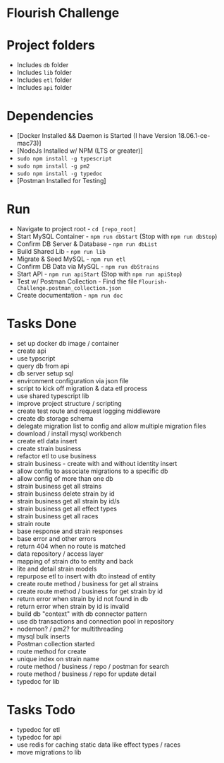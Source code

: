 # Flourish Challenge

# Project folders

- Includes `db` folder
- Includes `lib` folder
- Includes `etl` folder
- Includes `api` folder

# Dependencies

- [Docker Installed && Daemon is Started (I have Version 18.06.1-ce-mac73)]
- [NodeJs Installed w/ NPM (LTS or greater)]
- `sudo npm install -g typescript`
- `sudo npm install -g pm2`
- `sudo npm install -g typedoc`
- [Postman Installed for Testing]

# Run

- Navigate to project root - `cd [repo_root]`
- Start MySQL Container - `npm run dbStart` (Stop with `npm run dbStop`)
- Confirm DB Server & Database - `npm run dbList`
- Build Shared Lib - `npm run lib`
- Migrate & Seed MySQL - `npm run etl`
- Confirm DB Data via MySQL - `npm run dbStrains`
- Start API - `npm run apiStart` (Stop with `npm run apiStop`)
- Test w/ Postman Collection - Find the file `Flourish-Challenge.postman_collection.json` 
- Create documentation - `npm run doc`


# Tasks Done

- set up docker db image / container
- create api
- use typscript
- query db from api
- db server setup sql
- environment configuration via json file
- script to kick off migration & data etl process
- use shared typescript lib
- improve project structure / scripting
- create test route and request logging middleware
- create db storage schema 
- delegate migration list to config and allow multiple migration files
- download / install mysql workbench
- create etl data insert
- create strain business
- refactor etl to use business
- strain business - create with and without identity insert
- allow config to associate migrations to a specific db
- allow config of more than one db
- strain business get all strains
- strain business delete strain by id
- strain business get all strain by id/s
- strain business get all effect types
- strain business get all races
- strain route
- base response and strain responses
- base error and other errors
- return 404 when no route is matched
- data repository / access layer
- mapping of strain dto to entity and back
- lite and detail strain models
- repurpose etl to insert with dto instead of entity
- create route method / business for get all strains
- create route method / business for get strain by id
- return error when strain by id not found in db
- return error when strain by id is invalid
- build db "context" with db connector pattern
- use db transactions and connection pool in repository
- nodemon? / pm2? for multithreading
- mysql bulk inserts
- Postman collection started
- route method for create
- unique index on strain name
- route method / business / repo / postman for search
- route method / business / repo for update detail
- typedoc for lib

# Tasks Todo

- typedoc for etl
- typedoc for api
- use redis for caching static data like effect types / races
- move migrations to lib
